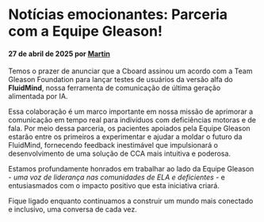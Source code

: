 # Notícias emocionantes: Parceria com a Equipe Gleason!

#### 27 de abril de 2025 por [Martin](https://www.linkedin.com/in/martinbedouret/)

Temos o prazer de anunciar que a Cboard assinou um acordo com a Team Gleason Foundation para lançar testes de usuários da versão alfa do **FluidMind**, nossa ferramenta de comunicação de última geração alimentada por IA.

Essa colaboração é um marco importante em nossa missão de aprimorar a comunicação em tempo real para indivíduos com deficiências motoras e de fala. Por meio dessa parceria, os pacientes apoiados pela Equipe Gleason estarão entre os primeiros a experimentar e ajudar a moldar o futuro da FluidMind, fornecendo feedback inestimável que impulsionará o desenvolvimento de uma solução de CCA mais intuitiva e poderosa.

Estamos profundamente honrados em trabalhar ao lado da Equipe Gleason - _uma voz de liderança nas comunidades de ELA e deficientes_ - e entusiasmados com o impacto positivo que esta iniciativa criará.

Fique ligado enquanto continuamos a construir um mundo mais conectado e inclusivo, uma conversa de cada vez.
